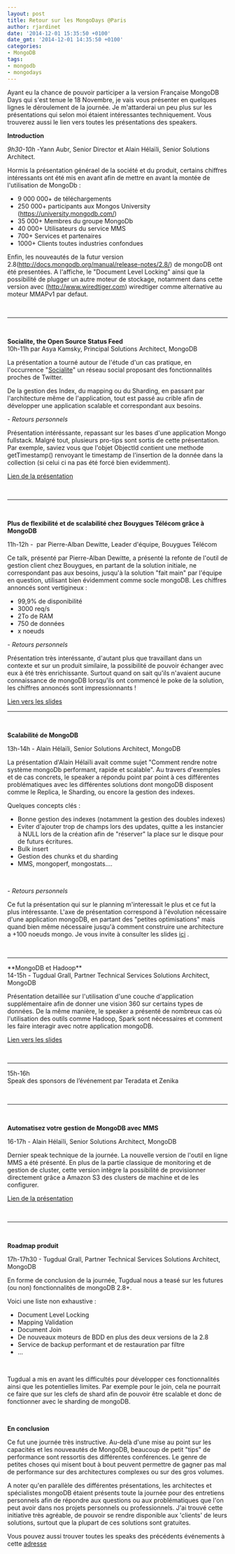 ```yaml
---
layout: post
title: Retour sur les MongoDays @Paris
author: rjardinet
date: '2014-12-01 15:35:50 +0100'
date_gmt: '2014-12-01 14:35:50 +0100'
categories:
- MongoDB
tags:
- mongodb
- mongodays
---
```


Ayant eu la chance de pouvoir participer a la version Française MongoDB Days qui s'est tenue le 18 Novembre, je vais vous présenter en quelques lignes le déroulement de la journée. Je m'attarderai un peu plus sur les présentations qui selon moi étaient intéressantes techniquement. Vous trouverez aussi le lien vers toutes les présentations des speakers.

<!--more-->

**Introduction**

<em>9h30-10h -</em>Yann Aubr, Senior Director et Alain Hélaïli, Senior Solutions Architect.

Hormis la présentation générael de la société et du produit, certains chiffres intéressants ont été mis en avant afin de mettre en avant la montée de l'utilisation de MongoDb :

- 9 000 000+ de téléchargements<br />
- 250 000+ participants aux Mongos University (https://university.mongodb.com/)<br />
- 35 000+ Membres du groupe MongoDb<br />
- 40 000+ Utilisateurs du service MMS<br />
- 700+ Services et partenaires<br />
- 1000+ Clients toutes industries confondues

Enfin, les nouveautés de la futur version 2.8(http://docs.mongodb.org/manual/release-notes/2.8/) de mongoDB ont été presentées. A l'affiche, le "Document Level Locking" ainsi que la possibilité de plugger un autre moteur de stockage, notamment dans cette version avec (http://www.wiredtiger.com) wiredtiger comme alternative au moteur MMAPv1 par defaut.

&nbsp;

<hr />
&nbsp;

**Socialite, the Open Source Status Feed**<br />
10h-11h par Asya Kamsky, Principal Solutions Architect, MongoDB

La présentation a tourné autour de l'étude d'un cas pratique, en l'occurrence "<a href="https://github.com/10gen-labs/socialite" target="_blank">Socialite</a>" un réseau social proposant des fonctionnalités proches de Twitter.

De la gestion des Index, du mapping ou du Sharding, en passant par l'architecture même de l'application, tout est passé au crible afin de développer une application scalable et correspondant aux besoins.

<em>- Retours personnels</em>

Présentation intéréssante, repassant sur les bases d'une application Mongo fullstack. Malgré tout, plusieurs pro-tips sont sortis de cette présentation.<br />
Par exemple, saviez vous que l'objet ObjectId contient une methode getTimestamp() renvoyant le timestamp de l'insertion de la donnée dans la collection (si celui ci na pas été forcé bien evidemment).

<a href="http://fr.slideshare.net/mongodb/socialite-the-open-source-status-feed" target="_blank">Lien de la présentation</a>

&nbsp;

<hr />
&nbsp;

**Plus de flexibilité et de scalabilité chez Bouygues Télécom grâce à MongoDB**

11h-12h -  par Pierre-Alban Dewitte, Leader d'équipe, Bouygues Télécom

Ce talk, présenté par Pierre-Alban Dewitte, a présenté la refonte de l'outil de gestion client chez Bouygues, en partant de la solution initiale, ne correspondant pas aux besoins, jusqu'à la solution "fait main" par l'équipe en question, utilisant bien évidemment comme socle mongoDB. Les chiffres annoncés sont vertigineux :

- 99,9% de disponibilité<br />
- 3000 req/s<br />
- 2To de RAM<br />
- 750 de données<br />
- x noeuds

<em>- Retours personnels</em>

Présentation très interéssante, d'autant plus que travaillant dans un contexte et sur un produit similaire, la possibilité de pouvoir échanger avec eux à été très enrichissante. Surtout quand on sait qu'ils n'avaient aucune connaissance de mongoDB lorsqu'ils ont commencé le poke de la solution, les chiffres annoncés sont impressionnants !

<a href="http://fr.slideshare.net/mongodb/plus-de-flexibilit-et-de-scalabilit-chez-bouygues-tlcom-grce-mongodb" target="_blank">Lien vers les slides</a>

<hr />
&nbsp;

**Scalabilité de MongoDB**

13h-14h - Alain Hélaïli, Senior Solutions Architect, MongoDB

La présentation d'Alain Hélaïli avait comme sujet "Comment rendre notre système mongoDb performant, rapide et scalable". Au travers d'exemples et de cas concrets, le speaker a répondu point par point à ces différentes problématiques avec les différentes solutions dont mongoDB disposent comme le Replica, le Sharding, ou encore la gestion des indexes.

Quelques concepts clés :

<ul>
<li>Bonne gestion des indexes (notamment la gestion des doubles indexes)</li>
<li>Eviter d'ajouter trop de champs lors des updates, quitte a les instancier à NULL lors de la création afin de "réserver" la place sur le disque pour de futurs écritures.</li>
<li>Bulk insert</li>
<li>Gestion des chunks et du sharding</li>
<li>MMS, mongoperf, mongostats....</li>
</ul>
&nbsp;

<em>- Retours personnels</em>

Ce fut la présentation qui sur le planning m'interessait le plus et ce fut la plus intéressante. L'axe de présentation correspond à l'évolution nécessaire d'une application mongoDB, en partant des "petites optimisations" mais quand bien même nécessaire jusqu'à comment construire une architecture a +100 noeuds mongo. Je vous invite à consulter les slides <a href="http://fr.slideshare.net/mongodb/scalabilit-de-mongodb" target="_blank">ici</a> .

&nbsp;

<hr />
**MongoDB et Hadoop**<br />
14-15h - Tugdual Grall, Partner Technical Services Solutions Architect, MongoDB

Présentation detaillée sur l'utilisation d'une couche d'application supplémentaire afin de donner une vision 360 sur certains types de données. De la même manière, le speaker a présenté de nombreux cas où l'utilisation des outils comme Hadoop, Spark sont nécessaires et comment les faire interagir avec notre application mongoDB.

<a href="http://fr.slideshare.net/mongodb/mongodb-day-paris2014hadooptgrall-1" target="_blank">Lien vers les slides</a>

&nbsp;

<hr />
15h-16h<br />
Speak des sponsors de l’événement par Teradata et Zenika

&nbsp;

<hr />
&nbsp;

**Automatisez votre gestion de MongoDB avec MMS**

16-17h - Alain Hélaïli, Senior Solutions Architect, MongoDB

Dernier speak technique de la journée. La nouvelle version de l'outil en ligne MMS a été présenté. En plus de la partie classique de monitoring et de gestion de cluster, cette version intègre la possibilité de provisionner directement grâce a Amazon S3 des clusters de machine et de les configurer.

<a href="http://fr.slideshare.net/mongodb/mongo-db-days-paris-2014-mms-fr" target="_blank">Lien de la présentation</a>

&nbsp;

<hr />
&nbsp;

**Roadmap produit**

17h-17h30 - Tugdual Grall, Partner Technical Services Solutions Architect, MongoDB

En forme de conclusion de la journée, Tugdual nous a teasé sur les futures (ou non) fonctionnalités de mongoDB 2.8+.

Voici une liste non exhaustive :

<ul>
<li>Document Level Locking</li>
<li>Mapping Validation</li>
<li>Document Join</li>
<li>De nouveaux moteurs de BDD en plus des deux versions de la 2.8</li>
<li>Service de backup performant et de restauration par filtre</li>
<li>...</li>
</ul>
&nbsp;

Tugdual a mis en avant les difficultés pour développer ces fonctionnalités ainsi que les potentielles limites. Par exemple pour le join, cela ne pourrait ce faire que sur les clefs de shard afin de pouvoir être scalable et donc de fonctionner avec le sharding de mongoDB.

&nbsp;

**En conclusion**

Ce fut une journée très instructive. Au-delà d'une mise au point sur les capacités et les nouveautés de MongoDB, beaucoup de petit "tips" de performance sont ressortis des différentes conférences. Le genre de petites choses qui misent bout à bout peuvent permettre de gagner pas mal de performance sur des architectures complexes ou sur des gros volumes.

A noter qu'en parallèle des différentes présentations, les architectes et spécialistes mongoDB étaient présents toute la journée pour des entretiens personnels afin de répondre aux questions ou aux problématiques que l'on peut avoir dans nos projets personnels ou professionnels. J'ai trouvé cette initiative très agréable, de pouvoir se rendre disponible aux 'clients' de leurs solutions, surtout que la plupart de ces solutions sont gratuites.

Vous pouvez aussi trouver toutes les speaks des précédents événements à cette <a href="http://www.mongodb.com/presentations/" target="_blank">adresse</a>

&nbsp;


